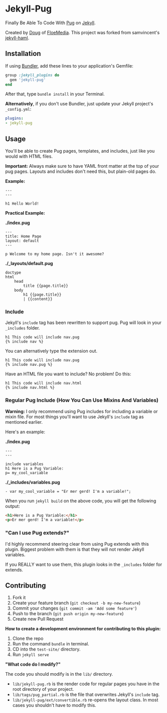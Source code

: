 # Jekyll-Pug

Finally Be Able To Code With [Pug](https://pugjs.org/api/getting-started.html) on [Jekyll](http://github.com/mojombo/jekyll).

Created by [Doug](https://dougbeney.com) of [FloeMedia](https://floemedia.com). This project was forked from samvincent's [jekyll-haml](https://github.com/samvincent/jekyll-haml).

## Installation

If using [Bundler](http://gembundler.com), add these lines to your application's Gemfile:

```rb
group :jekyll_plugins do
  gem 'jekyll-pug'
end
```

After that, type `bundle install` in your Terminal.

**Alternatively**, if you don't use Bundler, just update your Jekyll project's `_config.yml`:

```yml
plugins:
- jekyll-pug
```

## Usage

You'll be able to create Pug pages, templates, and includes, just like you would with HTML files.

**Important:** Always make sure to have YAML front matter at the top of your pug pages. Layouts and includes don't need this, but plain-old pages do.

**Example:**

```
---
---

h1 Hello World!
```

**Practical Example:**

**./index.pug**

```
---
title: Home Page
layout: default
---

p Welcome to my home page. Isn't it awesome?
```

**./_layouts/default.pug**

```
doctype
html
    head
        title {{page.title}}
    body
        h1 {{page.title}}
        | {{content}}
```

### Include

Jekyll's `include` tag has been rewritten to support pug. Pug will look in your `_includes` folder.

```
h1 This code will include nav.pug
{% include nav %}
```

You can alternatively type the extension out.

```
h1 This code will include nav.pug
{% include nav.pug %}
```

Have an HTML file you want to include? No problem! Do this:

```
h1 This code will include nav.html
{% include nav.html %}
```

### Regular Pug Include (How You Can Use Mixins And Variables)

**Warning:** I only recommend using Pug includes for including a variable or mixin file. For most things you'll want to use Jekyll's `include` tag as mentioned earlier.

Here's an example:

**./index.pug**

```
---
---

include variables
h1 Here is a Pug Variable:
p= my_cool_variable
```

**./_includes/variables.pug**

```
- var my_cool_variable = "Er mer gerd! I'm a variable!";
```

When you run `jekyll build` on the above code, you will get the following output:

```html
<h1>Here is a Pug Variable:</h1>
<p>Er mer gerd! I'm a variable!</p>
```

### "Can I use Pug extends?"

I'd highly recommend steering clear from using Pug extends with this plugin. Biggest problem with them is that they will not render Jekyll variables.

If you REALLY want to use them, this plugin looks in the `_includes` folder for extends.

## Contributing

1. Fork it
2. Create your feature branch (`git checkout -b my-new-feature`)
3. Commit your changes (`git commit -am 'Add some feature'`)
4. Push to the branch (`git push origin my-new-feature`)
5. Create new Pull Request

**How to create a development environment for contributing to this plugin:**

1. Clone the repo
2. Run the command `bundle` in terminal.
3. CD into the `test-site/` directory.
4. Run `jekyll serve`

**"What code do I modify?"**

The code you should modify is in the `lib/` directory.

- `lib/jekyll-pug.rb` is the render code for regular pages you have in the root directory of your project.
- `lib/tags/pug_partial.rb` is the file that overwrites Jekyll's `include` tag.
- `lib/jekyll-pug/ext/convertible.rb` re-opens the layout class. In most cases you shouldn't have to modify this.
